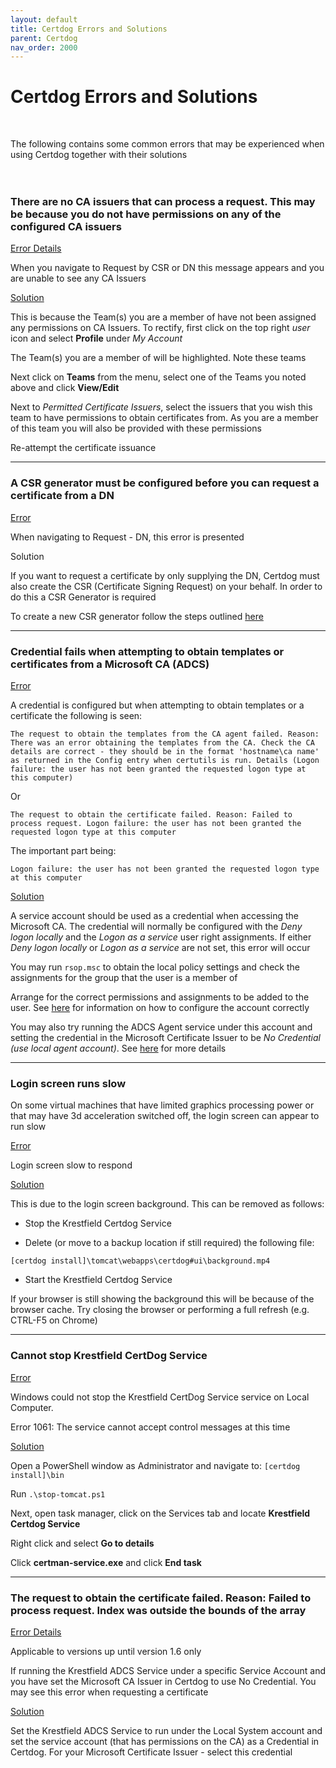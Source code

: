 ```yaml
---
layout: default
title: Certdog Errors and Solutions
parent: Certdog
nav_order: 2000
---
```


# Certdog Errors and Solutions

<br>

The following contains some common errors that may be experienced when using Certdog together with their solutions  
<br>
<br>

### There are no CA issuers that can process a request. This may be because you do not have permissions on any of the configured CA issuers

<u>Error Details</u>

When you navigate to Request by CSR or DN this message appears and you are unable to see any CA Issuers  

<u>Solution</u>

This is because the Team(s) you are a member of have not been assigned any permissions on CA Issuers. To rectify, first click on the top right *user* icon and select **Profile** under *My Account*  

The Team(s) you are a member of will be highlighted. Note these teams  

Next click on **Teams** from the menu, select one of the Teams you noted above and click **View/Edit**  

Next to *Permitted Certificate Issuers*, select the issuers that you wish this team to have permissions to obtain certificates from. As you are a member of this team you will also be provided with these permissions  

Re-attempt the certificate issuance



<hr>

### A CSR generator must be configured before you can request a certificate from a DN

<u>Error</u>

When navigating to Request - DN, this error is presented  

Solution  

If you want to request a certificate by only supplying the DN, Certdog must also create the CSR (Certificate Signing Request) on your behalf. In order to do this a CSR Generator is required  

To create a new CSR generator follow the steps outlined [here](create_csr_generator.html)



<hr>

### Credential fails when attempting to obtain templates or certificates from a Microsoft CA (ADCS)

<u>Error</u>

A credential is configured but when attempting to obtain templates or a certificate the following is seen:

```
The request to obtain the templates from the CA agent failed. Reason: There was an error obtaining the templates from the CA. Check the CA details are correct - they should be in the format 'hostname\ca name' as returned in the Config entry when certutils is run. Details (Logon failure: the user has not been granted the requested logon type at this computer)
```

Or

```
The request to obtain the certificate failed. Reason: Failed to process request. Logon failure: the user has not been granted the requested logon type at this computer
```

The important part being:

```
Logon failure: the user has not been granted the requested logon type at this computer
```

<u>Solution</u>

A service account should be used as a credential when accessing the Microsoft CA. The credential will normally be configured with the *Deny logon locally* and the *Logon as a service* user right assignments. If either *Deny logon locally* or *Logon as a service* are not set, this error will occur

You may run ``rsop.msc`` to obtain the local policy settings and check the assignments for the group that the user is a member of

Arrange for the correct permissions and assignments to be added to the user. See [here](https://krestfield.github.io/docs/certdog/configure_logon_as_a_service.html) for information on how to configure the account correctly   

You may also try running the ADCS Agent service under this account and setting the credential in the Microsoft Certificate Issuer to be *No Credential (use local agent account)*. See [here](adcsdriver.html) for more details  



<hr>

### Login screen runs slow

On some virtual machines that have limited graphics processing power or that may have 3d acceleration switched off, the login screen can appear to run slow

<u>Error</u>

Login screen slow to respond

<u>Solution</u>

This is due to the login screen background. This can be removed as follows:

* Stop the Krestfield Certdog Service

* Delete (or move to a backup location if still required) the following file:

```
[certdog install]\tomcat\webapps\certdog#ui\background.mp4
```

* Start the Krestfield Certdog Service

If your browser is still showing the background this will be because of the browser cache. Try closing the browser or performing a full refresh (e.g. CTRL-F5 on Chrome)



<hr>

### Cannot stop Krestfield CertDog Service

<u>Error</u>

Windows could not stop the Krestfield CertDog Service service on Local Computer.

Error 1061: The service cannot accept control messages at this time

<u>Solution</u>

Open a PowerShell window as Administrator and navigate to: ``[certdog install]\bin``  

Run ``.\stop-tomcat.ps1``

Next, open task manager, click on the Services tab and locate **Krestfield Certdog Service**

Right click and select **Go to details**

Click **certman-service.exe** and click **End task**



<hr>

### The request to obtain the certificate failed. Reason: Failed to process request. Index was outside the bounds of the array

<u>Error Details</u>

Applicable to versions up until version 1.6 only

If running the Krestfield ADCS Service under a specific Service Account and you have set the Microsoft CA Issuer in Certdog to use No Credential. You may see this error when requesting a certificate

<u>Solution</u>

Set the Krestfield ADCS Service to run under the Local System account and set the service account (that has permissions on the CA) as a Credential in Certdog. For your Microsoft Certificate Issuer - select this credential









